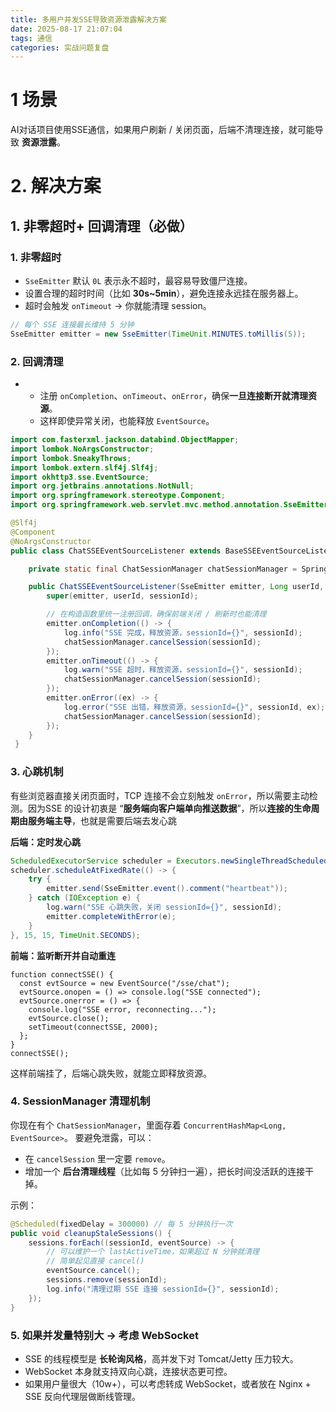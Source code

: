 ```yaml
---
title: 多用户并发SSE导致资源泄露解决方案
date: 2025-08-17 21:07:04
tags: 通信
categories: 实战问题复盘
---
```


# 1 场景

AI对话项目使用SSE通信，如果用户刷新 / 关闭页面，后端不清理连接，就可能导致 **资源泄露**。

# 2. 解决方案

## 1. **非零超时**+ **回调清理**（**必做**）

### 1. **非零超时**

- `SseEmitter` 默认 `0L` 表示永不超时，最容易导致僵尸连接。
- 设置合理的超时时间（比如 **30s~5min**），避免连接永远挂在服务器上。
- 超时会触发 `onTimeout` → 你就能清理 session。

```java
// 每个 SSE 连接最长维持 5 分钟
SseEmitter emitter = new SseEmitter(TimeUnit.MINUTES.toMillis(5));
```

### 2. **回调清理**

- - 注册 `onCompletion`、`onTimeout`、`onError`，确保**一旦连接断开就清理资源**。
  - 这样即使异常关闭，也能释放 `EventSource`。

```java
import com.fasterxml.jackson.databind.ObjectMapper;
import lombok.NoArgsConstructor;
import lombok.SneakyThrows;
import lombok.extern.slf4j.Slf4j;
import okhttp3.sse.EventSource;
import org.jetbrains.annotations.NotNull;
import org.springframework.stereotype.Component;
import org.springframework.web.servlet.mvc.method.annotation.SseEmitter;

@Slf4j
@Component
@NoArgsConstructor
public class ChatSSEEventSourceListener extends BaseSSEEventSourceListener {

    private static final ChatSessionManager chatSessionManager = SpringUtils.getBean(ChatSessionManager.class);

    public ChatSSEEventSourceListener(SseEmitter emitter, Long userId, Long sessionId) {
        super(emitter, userId, sessionId);

        // 在构造函数里统一注册回调，确保前端关闭 / 刷新时也能清理
        emitter.onCompletion(() -> {
            log.info("SSE 完成，释放资源，sessionId={}", sessionId);
            chatSessionManager.cancelSession(sessionId);
        });
        emitter.onTimeout(() -> {
            log.warn("SSE 超时，释放资源，sessionId={}", sessionId);
            chatSessionManager.cancelSession(sessionId);
        });
        emitter.onError((ex) -> {
            log.error("SSE 出错，释放资源，sessionId={}", sessionId, ex);
            chatSessionManager.cancelSession(sessionId);
        });
    }
 }
```

### 3. 心跳机制

有些浏览器直接关闭页面时，TCP 连接不会立刻触发 `onError`，所以需要主动检测。因为SSE 的设计初衷是 “**服务端向客户端单向推送数据**”，所以**连接的生命周期由服务端主导**，也就是需要后端去发心跳

**后端：定时发心跳**

```java
ScheduledExecutorService scheduler = Executors.newSingleThreadScheduledExecutor();
scheduler.scheduleAtFixedRate(() -> {
    try {
        emitter.send(SseEmitter.event().comment("heartbeat"));
    } catch (IOException e) {
        log.warn("SSE 心跳失败，关闭 sessionId={}", sessionId);
        emitter.completeWithError(e);
    }
}, 15, 15, TimeUnit.SECONDS);
```

**前端：监听断开并自动重连**

```tsx
function connectSSE() {
  const evtSource = new EventSource("/sse/chat");
  evtSource.onopen = () => console.log("SSE connected");
  evtSource.onerror = () => {
    console.log("SSE error, reconnecting...");
    evtSource.close();
    setTimeout(connectSSE, 2000);
  };
}
connectSSE();
```

这样前端挂了，后端心跳失败，就能立即释放资源。

### 4. SessionManager 清理机制

你现在有个 `ChatSessionManager`，里面存着 `ConcurrentHashMap<Long, EventSource>`。
要避免泄露，可以：

- 在 `cancelSession` 里一定要 `remove`。
- 增加一个 **后台清理线程**（比如每 5 分钟扫一遍），把长时间没活跃的连接干掉。

示例：

```java
@Scheduled(fixedDelay = 300000) // 每 5 分钟执行一次
public void cleanupStaleSessions() {
    sessions.forEach((sessionId, eventSource) -> {
        // 可以维护一个 lastActiveTime，如果超过 N 分钟就清理
        // 简单起见直接 cancel()
        eventSource.cancel();
        sessions.remove(sessionId);
        log.info("清理过期 SSE 连接 sessionId={}", sessionId);
    });
}
```

### 5. 如果并发量特别大 → 考虑 WebSocket

- SSE 的线程模型是 **长轮询风格**，高并发下对 Tomcat/Jetty 压力较大。
- WebSocket 本身就支持双向心跳，连接状态更可控。
- 如果用户量很大（10w+），可以考虑转成 WebSocket，或者放在 Nginx + SSE 反向代理层做断线管理。
